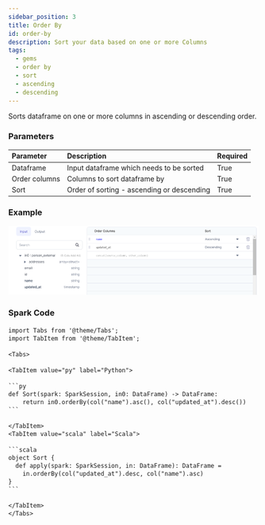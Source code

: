 ```yaml
---
sidebar_position: 3
title: Order By
id: order-by
description: Sort your data based on one or more Columns
tags:
  - gems
  - order by
  - sort
  - ascending
  - descending
---
```


Sorts dataframe on one or more columns in ascending or descending order.

### Parameters

| Parameter     | Description                                | Required |
| :------------ | :----------------------------------------- | :------- |
| Dataframe     | Input dataframe which needs to be sorted   | True     |
| Order columns | Columns to sort dataframe by               | True     |
| Sort          | Order of sorting - ascending or descending | True     |

### Example

![Example usage of OrderBy](./img/orderby_eg_0.png)

### Spark Code

````mdx-code-block
import Tabs from '@theme/Tabs';
import TabItem from '@theme/TabItem';

<Tabs>

<TabItem value="py" label="Python">

```py
def Sort(spark: SparkSession, in0: DataFrame) -> DataFrame:
    return in0.orderBy(col("name").asc(), col("updated_at").desc())
```

</TabItem>
<TabItem value="scala" label="Scala">

```scala
object Sort {
  def apply(spark: SparkSession, in: DataFrame): DataFrame =
    in.orderBy(col("updated_at").desc, col("name").asc)
}
```

</TabItem>
</Tabs>


````
